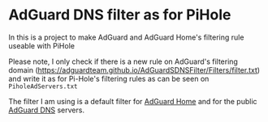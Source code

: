 # AdGuard DNS filter as for PiHole

In this is a project to make AdGuard and AdGuard Home's filtering rule useable with PiHole

Please note, I only check if there is a new rule on AdGuard's filtering domain (https://adguardteam.github.io/AdGuardSDNSFilter/Filters/filter.txt) and write it as for Pi-Hole's filtering rules as can be seen on
`PiholeAdServers.txt`

The filter I am using is a default filter for [AdGuard Home](https://github.com/AdguardTeam/AdGuardHome) and for the public [AdGuard DNS](https://adguard.com/en/adguard-dns/overview.html) servers.
